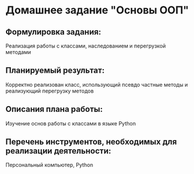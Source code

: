 # Домашнее задание "Основы ООП"

## Формулировка задания:

Реализация работы с классами, наследованием и перегрузкой методами

## Планируемый результат:

Корректно реализован класс, использующий псевдо частные методы и реализующий перегрузку методов

## Описания плана работы:

Изучение основ работы с классами в языке Python

## Перечень инструментов, необходимых для реализации деятельности:

Персональный компьютер, Python
